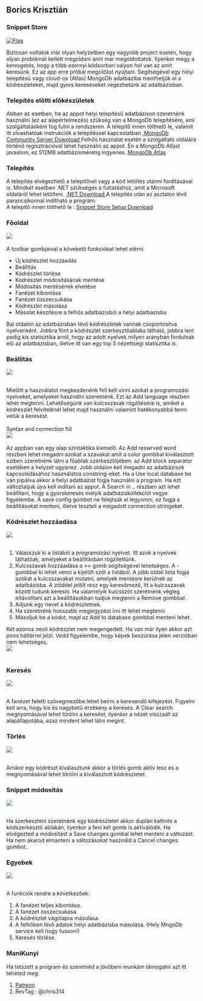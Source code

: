 ## Borics Krisztián
### Snippet Store

[![Flag](https://img.icons8.com/?size=100&id=xapj7ZzAUZKI&format=png&color=000000)](README-en.md)

Biztosan voltatok már olyan helyzetben egy nagyobb project esetén, hogy olyan problémát kellett megoldani
amit már megoldottatok. Ilyenkor megy a keresgetés, hogy a több ezernyi kódsorban valyon hol van az amit keresünk.
Ez az app erre próbál megoldást nyújtani. Segítségével egy helyi telepítésű vagy cloud-os (Atlas) MongoDb
adatbáziba menthetjük el a kódrészleteket, majd gyors kereséseket végezhetünk az adatbázisban.

### Telepítés előtti előkészületek
Abban az esetben, ha az appot helyi telepítésű adatbázison szeretnénk használni (ez az alapértelmezés) szükség van a MongoDb telepítésére, ami szolgáltatásként fog futni a rendszeren. A telepítő innen tölthető le, valamit itt olvashatóak instrukciók a telepítéssel kapcsolatban.[ MongoDb Community Server Download ](https://www.mongodb.com/try/download/community)
Felhős használat esetén a szolgáltató oldalára történő regisztrációval lehet használni az appot. Én a MongoDb Atlast javaslom, ez 512MB adatbázisméretig ingyenes. [ MongoDb Atlas ](https://www.mongodb.com/products/platform/atlas-database)

### Telepítés
A telepítés elvégezhető a telepítővel vagy a kód letöltés utánni fordításával is. Mindkét esetben .NET szükséges a futtatáshoz, amit a Microsoft oldaláról lehet letölteni. [ .NET Download ](https://dotnet.microsoft.com/en-us/download) A telepítés után az asztalon lévő parancsikonnal indítható a program. <br> A telepítő innen tölthető le : [ Snippet Store Setup Download ](https://devnullsec.hu/bin/setup.zip)<br>

### Főoldal

<img src=./pic/scr-main.jpg >
<br><br>
A toolbar gombjaival a kövekető funkciókat lehet elérni.

- Új kódrészlet hozzáadás
- Beállítás
- Kódrészlet törlése
- Kódrészlet módosításának mentése
- Módosítás mentésének elvetése
- Fanézet kibontása
- Fanézet összecsukása
- Kódrészlet másolása
- Másolat készítésre a felhős adatbázisból a helyi adatbázisba

Bal oldalon az adatbázisban lévő kódrészletek vannak csoportosítva nyelvenként. Jobbra fönt a kódrészlet szerkesztőablaka látható, jobbra lent pedig kis statisztika arról, hogy az adott nyelvek milyen arányban fordulnak elő az adatbázisban, illetve itt van egy top 5 nézettségi statisztika is.

### Beállítás
<img src=./pic/scr-setup-1.jpg ><br><br>

Mielőtt a használatot megkezdenénk fell kell vinni azokat a programozási nyelveket, amelyeket használni szeretnénk. Ezt az Add language részben lehet megtenni. Lehetőségünk van kulcsszavak rögzítésére is, amiket a kódrészlet felvitelénél lehet majd használni valamint hatékonyabbá tenni velük a keresést. <br><br>
Syntax and connection fül<br>
<img src=./pic/scr-setup-2.jpg ><br><br>
Az appban van egy alap szintaktika kiemelő. Az Add reswrved word részben lehet megadni azokat a szavakat amit a color gombbal kiválasztott szíben szeretnénk látni a főablak szerkesztőjében. az Add block separator esetében a helyzet ugyanez. Jobb oldalon kell megadni az adatbázisok kapcsolódásához használatos constring-eket. Ha a Use local database be van pipálva akkor a helyi adatbázist fogja használni a program. Ha ezt változtatjuk újra kell indítani az appot. A Search in .. részben azt lehet beállítani, hogy a gyorskeresés melyik adatbáziskollekciót vegye figyelembe. A save config gombot ne felejtsük el legyomni, ez fogja a beállításokat menteni, illetve teszteli a megadott connection stringeket. 


### Kódrészlet hozzáadása
<img src=./pic/scr-add-snip.jpg ><br><br>

1. Válasszuk ki a listából a programozási nyelvet. Itt azok a nyelvek láthatóak, amelyeket a beállításban rögzítettünk.
2. Kulcsszavak hozzáadása a >> gomb segítségével lehetséges. A - gombbal ki lehet venni a kijelölt szót a listából. A jobb oldali lista fogja azokat a kulcsszavakat mutatni, amelyek mentésre kerülnek az adatbázisba. A zölddel jelölt rész egy keresőmező, itt a kulcsszavak között tudunk keresni. Ha valamelyik kulcsszót szeretnénk végleg eltávolítani azt a beállításokban tudjuk megtenni a Remove gombbal.
4. Adjunk egy nevet a kódrészletnek. 
5. Ha szeretnénk hosszabb megjegyzést írni itt lehet megtenni
6. Másoljuk be a kódot, majd az Add to database gombbal menteni lehet.

Két azonos nevő kódrészlet nem megengedett. Ha van már ilyen akkor azt piros háttérrel jelzi. Vedd figyelembe, hogy képek beszúrása jelen verzióban nem lehetséges.<br>
<img src=./pic/scr-exist-snip.jpg ><br><br>


### Keresés
<img src=./pic/scr-find.jpg ><br><br>

A fanézet feletti szövegmezőbe lehet beírni a keresendő kifejezést. Figyelni kell arra, hogy kis és nagybetű érzékeny a keresés. A Clear search megnyomásával lehet törölni a keresést, ilyenkor a nézet visszaáll az alapállapotába, azaz mindent lehet látni megint.

### Törlés
<img src=./pic/scr-del-snip.jpg ><br><br>

Amikor egy kódrészt kiválasztunk akkor a törlés gomb aktív lesz és a megnyomásával lehet törölni a kiválasztott kódrészletet.

### Snippet módosítás
<img src=./pic/scr-mod-snip.jpg ><br><br>

Ha szerkeszteni szeretnénk egy kódrészletet akkor duplán kattints a kódszerkesztő ablakán, ilyenkor a feni két gomb is aktiválódik. Ha elvégezted a módosítást a Save changes gombal lehet menteni a változást. Ha nem akarod elmanteni a változásokat használd a Cancel changes gombot.

### Egyebek
<img src=./pic/scr-oth-btn.jpg ><br><br>

A funkciók rendre a következőek:

1.  A fanézet teljes kibontása.
2.  A fanézet összecsukása.
3.  A kódrészlet vágólapra másolása.
4.  A felhőben lévő adatok helyi adatbázisba másolása. (Hely MngoDb service kell hogy fusson!)
5.  Keresés törlése.

### ManiKunyi

Ha tetszett a program és szeretnéd a jövőbeni munkám támogatni azt itt teheted meg:

1.  [ Patreon ](https://www.patreon.com/c/user?u=67730415)
2.  RevTag : @chris314
